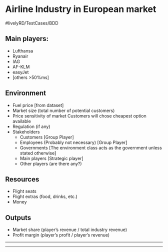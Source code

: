 # Airline Industry in European market
#livelyRD/TestCases/BDD

## Main players:
* Lufthansa 
* Ryanair
* IAG
* AF-KLM
* easyJet
* [others >50%ms]

## Environment 
* Fuel price [from dataset]
* Market size (total number of potential customers)
* Price sensitivity of market 
	Customers will chose cheapest option available  
* Regulation (if any)
* Stakeholders
	* Customers [Group Player]
	* Employees (Probably not necessary) [Group Player]
	* Governments [The environment class acts as the government unless stated otherwise]
	* Main players  [Strategic player]
	* Other players (are there any?)


## Resources 
* Flight seats
* Flight extras (food, drinks, etc.)
* Money

## Outputs
* Market share (player’s revenue / total industry revenue)
* Profit margin (player’s profit / player’s revenue)

- - - -
- - - -

